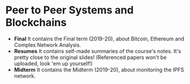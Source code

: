 # Peer to Peer Systems and Blockchains

- **Final** It contains the Final term (2019-20), about Bitcoin, Ethereum and Complex Network Analysis.
- **Resumes** It contains self-made summaries of the course's notes. It's pretty close to the original slides! (Referenced papers won't be uploaded, look 'em up yourself!)
- **Midterm** It contains the Midterm (2019-20), about monitoring the IPFS network.


